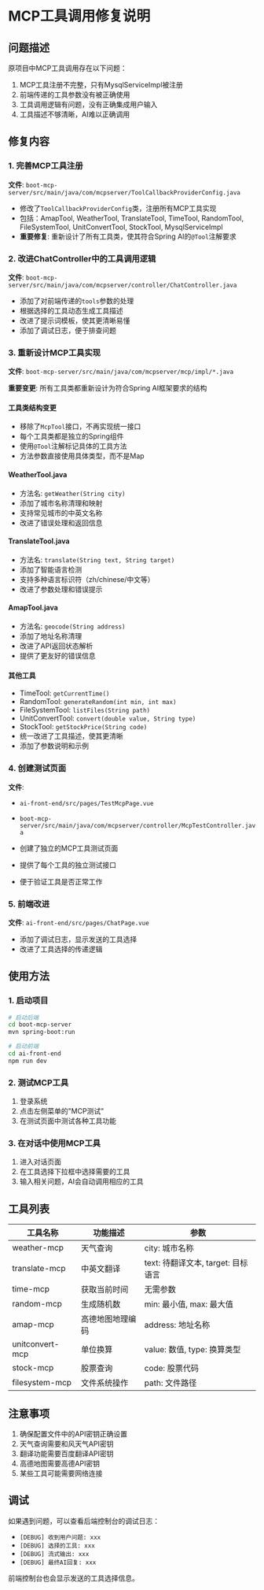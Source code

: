 # MCP工具调用修复说明

## 问题描述
原项目中MCP工具调用存在以下问题：
1. MCP工具注册不完整，只有MysqlServiceImpl被注册
2. 前端传递的工具参数没有被正确使用
3. 工具调用逻辑有问题，没有正确集成用户输入
4. 工具描述不够清晰，AI难以正确调用

## 修复内容

### 1. 完善MCP工具注册
**文件**: `boot-mcp-server/src/main/java/com/mcpserver/ToolCallbackProviderConfig.java`

- 修改了`ToolCallbackProviderConfig`类，注册所有MCP工具实现
- 包括：AmapTool, WeatherTool, TranslateTool, TimeTool, RandomTool, FileSystemTool, UnitConvertTool, StockTool, MysqlServiceImpl
- **重要修复**: 重新设计了所有工具类，使其符合Spring AI的`@Tool`注解要求

### 2. 改进ChatController中的工具调用逻辑
**文件**: `boot-mcp-server/src/main/java/com/mcpserver/controller/ChatController.java`

- 添加了对前端传递的`tools`参数的处理
- 根据选择的工具动态生成工具描述
- 改进了提示词模板，使其更清晰易懂
- 添加了调试日志，便于排查问题

### 3. 重新设计MCP工具实现
**文件**: `boot-mcp-server/src/main/java/com/mcpserver/mcp/impl/*.java`

**重要变更**: 所有工具类都重新设计为符合Spring AI框架要求的结构

#### 工具类结构变更
- 移除了`McpTool`接口，不再实现统一接口
- 每个工具类都是独立的Spring组件
- 使用`@Tool`注解标记具体的工具方法
- 方法参数直接使用具体类型，而不是Map

#### WeatherTool.java
- 方法名: `getWeather(String city)`
- 添加了城市名称清理和映射
- 支持常见城市的中英文名称
- 改进了错误处理和返回信息

#### TranslateTool.java
- 方法名: `translate(String text, String target)`
- 添加了智能语言检测
- 支持多种语言标识符（zh/chinese/中文等）
- 改进了参数处理和错误提示

#### AmapTool.java
- 方法名: `geocode(String address)`
- 添加了地址名称清理
- 改进了API返回状态解析
- 提供了更友好的错误信息

#### 其他工具
- TimeTool: `getCurrentTime()`
- RandomTool: `generateRandom(int min, int max)`
- FileSystemTool: `listFiles(String path)`
- UnitConvertTool: `convert(double value, String type)`
- StockTool: `getStockPrice(String code)`
- 统一改进了工具描述，使其更清晰
- 添加了参数说明和示例

### 4. 创建测试页面
**文件**: 
- `ai-front-end/src/pages/TestMcpPage.vue`
- `boot-mcp-server/src/main/java/com/mcpserver/controller/McpTestController.java`

- 创建了独立的MCP工具测试页面
- 提供了每个工具的独立测试接口
- 便于验证工具是否正常工作

### 5. 前端改进
**文件**: `ai-front-end/src/pages/ChatPage.vue`

- 添加了调试日志，显示发送的工具选择
- 改进了工具选择的传递逻辑

## 使用方法

### 1. 启动项目
```bash
# 启动后端
cd boot-mcp-server
mvn spring-boot:run

# 启动前端
cd ai-front-end
npm run dev
```

### 2. 测试MCP工具
1. 登录系统
2. 点击左侧菜单的"MCP测试"
3. 在测试页面中测试各种工具功能

### 3. 在对话中使用MCP工具
1. 进入对话页面
2. 在工具选择下拉框中选择需要的工具
3. 输入相关问题，AI会自动调用相应的工具

## 工具列表

| 工具名称 | 功能描述 | 参数 |
|---------|---------|------|
| weather-mcp | 天气查询 | city: 城市名称 |
| translate-mcp | 中英文翻译 | text: 待翻译文本, target: 目标语言 |
| time-mcp | 获取当前时间 | 无需参数 |
| random-mcp | 生成随机数 | min: 最小值, max: 最大值 |
| amap-mcp | 高德地图地理编码 | address: 地址名称 |
| unitconvert-mcp | 单位换算 | value: 数值, type: 换算类型 |
| stock-mcp | 股票查询 | code: 股票代码 |
| filesystem-mcp | 文件系统操作 | path: 文件路径 |

## 注意事项

1. 确保配置文件中的API密钥正确设置
2. 天气查询需要和风天气API密钥
3. 翻译功能需要百度翻译API密钥
4. 高德地图需要高德API密钥
5. 某些工具可能需要网络连接

## 调试

如果遇到问题，可以查看后端控制台的调试日志：
- `[DEBUG] 收到用户问题: xxx`
- `[DEBUG] 选择的工具: xxx`
- `[DEBUG] 流式输出: xxx`
- `[DEBUG] 最终AI回复: xxx`

前端控制台也会显示发送的工具选择信息。 